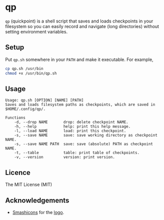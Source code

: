 # qp

`qp` (quickpoint) is a shell script that saves and loads checkpoints in your filesystem so you can easily record and navigate (long directories) without setting environment variables.

## Setup

Put `qp.sh` somewhere in your `PATH` and make it executable. For example,

```sh
cp qp.sh /usr/bin
chmod +x /usr/bin/qp.sh
```

## Usage

```help
Usage: qp.sh [OPTION] [NAME] [PATH]
Saves and loads filesystem paths as checkpoints, which are saved in $HOME/.config/qp/.

Functions
    -d, --drop NAME       drop: delete checkpoint NAME.
    -h, --help            help: print this help message.
    -l, --load NAME       load: print this checkpoint.
    -s, --save NAME       save: save working directory as checkpoint NAME.
    -s, --save NAME PATH  save: save (absolute) PATH as checkpoint NAME.
    -t, --table           table: print table of checkpoints.
    -v, --version         version: print version.
```

## Licence

The MIT License (MIT)

## Acknowledgements

- [Smashicons](https://www.flaticon.com/authors/smashicons) for the [logo](https://www.flaticon.com/free-icon/flag_148882).
